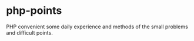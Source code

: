 # php-points
PHP convenient some daily experience and methods of the small problems and difficult points.
